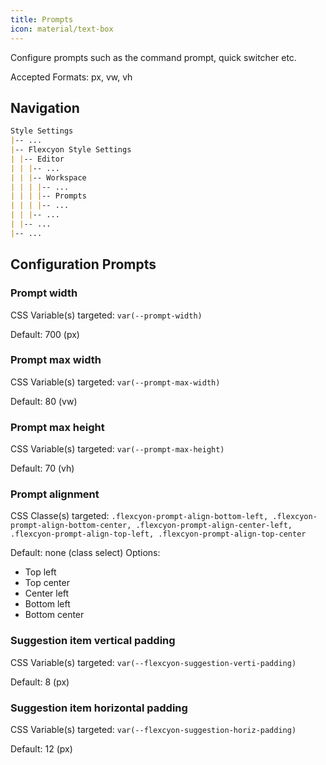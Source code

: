 ```yaml
---
title: Prompts
icon: material/text-box
---
```


Configure prompts such as the command prompt, quick switcher etc.

Accepted Formats: px, vw, vh

## Navigation

```md
Style Settings
|-- ...
|-- Flexcyon Style Settings
| |-- Editor
| | |-- ...
| | |-- Workspace
| | | |-- ...
| | | |-- Prompts
| | | |-- ...
| | |-- ...
| |-- ...
|-- ...
```

## Configuration Prompts

### Prompt width

CSS Variable(s) targeted: `var(--prompt-width)`

Default: 700 (px)

### Prompt max width

CSS Variable(s) targeted: `var(--prompt-max-width)`

Default: 80 (vw)

### Prompt max height

CSS Variable(s) targeted: `var(--prompt-max-height)`

Default: 70 (vh)

### Prompt alignment

CSS Classe(s) targeted: `.flexcyon-prompt-align-bottom-left,
.flexcyon-prompt-align-bottom-center, .flexcyon-prompt-align-center-left,
.flexcyon-prompt-align-top-left, .flexcyon-prompt-align-top-center`

Default: none (class select)
Options:

- Top left
- Top center
- Center left
- Bottom left
- Bottom center

### Suggestion item vertical padding

CSS Variable(s) targeted: `var(--flexcyon-suggestion-verti-padding)`

Default: 8 (px)

### Suggestion item horizontal padding

CSS Variable(s) targeted: `var(--flexcyon-suggestion-horiz-padding)`

Default: 12 (px)
